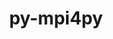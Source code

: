 ---
title: "py-mpi4py"
layout: cache
categories: [package, develop-2023-12-10]
meta: {"versions": ["3.1.5"], "compilers": ["apple-clang@=15.0.0", "cce@=15.0.1", "gcc@=11.1.0", "gcc@=11.3.0", "gcc@=11.4.0", "gcc@=9.4.0", "oneapi@=2023.2.0"], "oss": ["rhel8", "ubuntu20.04", "ubuntu22.04", "ventura"], "platforms": ["darwin", "linux"], "targets": ["aarch64", "neoverse_v1", "ppc64le", "x86_64_v3", "zen4"], "stacks": ["data-vis-sdk", "e4s", "e4s-cray-rhel", "e4s-neoverse_v1", "e4s-oneapi", "e4s-power", "e4s-rocm-external", "ml-darwin-aarch64-mps", "ml-linux-x86_64-cpu", "ml-linux-x86_64-cuda", "ml-linux-x86_64-rocm", "root"], "num_specs": 18, "num_specs_by_stack": {"root": 18, "ml-darwin-aarch64-mps": 1, "e4s-cray-rhel": 1, "e4s-neoverse_v1": 2, "e4s-power": 2, "data-vis-sdk": 2, "e4s": 3, "e4s-rocm-external": 1, "e4s-oneapi": 4, "ml-linux-x86_64-rocm": 1, "ml-linux-x86_64-cpu": 1, "ml-linux-x86_64-cuda": 1}}
spec_details: [{"hash": "ijjo6oye4ldpxrinx7eavch745tl5qz5", "compiler": "apple-clang@=15.0.0", "versions": ["3.1.5"], "os": "ventura", "platform": "darwin", "target": "aarch64", "variants": ["build_system=python_pip"], "stacks": ["root", "ml-darwin-aarch64-mps"], "size": "-", "tarball": "https://binaries.spack.io/develop-2023-12-10/build_cache/darwin-ventura-aarch64/apple-clang-15.0.0/py-mpi4py-3.1.5/darwin-ventura-aarch64-apple-clang-15.0.0-py-mpi4py-3.1.5-ijjo6oye4ldpxrinx7eavch745tl5qz5.spack"}, {"hash": "d4ykd4cppvkpksbzsnpfen5rhbdvga2p", "compiler": "cce@=15.0.1", "versions": ["3.1.5"], "os": "rhel8", "platform": "linux", "target": "zen4", "variants": ["build_system=python_pip"], "stacks": ["e4s-cray-rhel", "root"], "size": "-", "tarball": "https://binaries.spack.io/develop-2023-12-10/build_cache/linux-rhel8-zen4/cce-15.0.1/py-mpi4py-3.1.5/linux-rhel8-zen4-cce-15.0.1-py-mpi4py-3.1.5-d4ykd4cppvkpksbzsnpfen5rhbdvga2p.spack"}, {"hash": "p7lpk6guz6b2tbejfpl6ct35v4c2bvrq", "compiler": "gcc@=11.4.0", "versions": ["3.1.5"], "os": "ubuntu20.04", "platform": "linux", "target": "neoverse_v1", "variants": ["build_system=python_pip"], "stacks": ["root", "e4s-neoverse_v1"], "size": "-", "tarball": "https://binaries.spack.io/develop-2023-12-10/build_cache/linux-ubuntu20.04-neoverse_v1/gcc-11.4.0/py-mpi4py-3.1.5/linux-ubuntu20.04-neoverse_v1-gcc-11.4.0-py-mpi4py-3.1.5-p7lpk6guz6b2tbejfpl6ct35v4c2bvrq.spack"}, {"hash": "ucrsynli4qqwpwgvdvt4cy4m5nhs3eu7", "compiler": "gcc@=11.4.0", "versions": ["3.1.5"], "os": "ubuntu20.04", "platform": "linux", "target": "neoverse_v1", "variants": ["build_system=python_pip"], "stacks": ["root", "e4s-neoverse_v1"], "size": "-", "tarball": "https://binaries.spack.io/develop-2023-12-10/build_cache/linux-ubuntu20.04-neoverse_v1/gcc-11.4.0/py-mpi4py-3.1.5/linux-ubuntu20.04-neoverse_v1-gcc-11.4.0-py-mpi4py-3.1.5-ucrsynli4qqwpwgvdvt4cy4m5nhs3eu7.spack"}, {"hash": "tkieoidmz4f7jnuqdw77d5keo3wqh6dq", "compiler": "gcc@=9.4.0", "versions": ["3.1.5"], "os": "ubuntu20.04", "platform": "linux", "target": "ppc64le", "variants": ["build_system=python_pip"], "stacks": ["root", "e4s-power"], "size": "-", "tarball": "https://binaries.spack.io/develop-2023-12-10/build_cache/linux-ubuntu20.04-ppc64le/gcc-9.4.0/py-mpi4py-3.1.5/linux-ubuntu20.04-ppc64le-gcc-9.4.0-py-mpi4py-3.1.5-tkieoidmz4f7jnuqdw77d5keo3wqh6dq.spack"}, {"hash": "cbczuzec6zrdmhwrjrp7ybex6jrqbuxv", "compiler": "gcc@=11.1.0", "versions": ["3.1.5"], "os": "ubuntu20.04", "platform": "linux", "target": "x86_64_v3", "variants": ["build_system=python_pip"], "stacks": ["root", "data-vis-sdk"], "size": "-", "tarball": "https://binaries.spack.io/develop-2023-12-10/build_cache/linux-ubuntu20.04-x86_64_v3/gcc-11.1.0/py-mpi4py-3.1.5/linux-ubuntu20.04-x86_64_v3-gcc-11.1.0-py-mpi4py-3.1.5-cbczuzec6zrdmhwrjrp7ybex6jrqbuxv.spack"}, {"hash": "i3swsleped4kas3zpdg4ap4eo6qmskn5", "compiler": "gcc@=9.4.0", "versions": ["3.1.5"], "os": "ubuntu20.04", "platform": "linux", "target": "ppc64le", "variants": ["build_system=python_pip"], "stacks": ["root", "e4s-power"], "size": "-", "tarball": "https://binaries.spack.io/develop-2023-12-10/build_cache/linux-ubuntu20.04-ppc64le/gcc-9.4.0/py-mpi4py-3.1.5/linux-ubuntu20.04-ppc64le-gcc-9.4.0-py-mpi4py-3.1.5-i3swsleped4kas3zpdg4ap4eo6qmskn5.spack"}, {"hash": "fi3bsb6njq2blfy4navtxyurbcnkavqw", "compiler": "gcc@=11.1.0", "versions": ["3.1.5"], "os": "ubuntu20.04", "platform": "linux", "target": "x86_64_v3", "variants": ["build_system=python_pip"], "stacks": ["root", "data-vis-sdk"], "size": "-", "tarball": "https://binaries.spack.io/develop-2023-12-10/build_cache/linux-ubuntu20.04-x86_64_v3/gcc-11.1.0/py-mpi4py-3.1.5/linux-ubuntu20.04-x86_64_v3-gcc-11.1.0-py-mpi4py-3.1.5-fi3bsb6njq2blfy4navtxyurbcnkavqw.spack"}, {"hash": "xocwvlnylq4y3nvz5dgzk4wnpmtbvkq5", "compiler": "gcc@=11.4.0", "versions": ["3.1.5"], "os": "ubuntu20.04", "platform": "linux", "target": "x86_64_v3", "variants": ["build_system=python_pip"], "stacks": ["root", "e4s"], "size": "-", "tarball": "https://binaries.spack.io/develop-2023-12-10/build_cache/linux-ubuntu20.04-x86_64_v3/gcc-11.4.0/py-mpi4py-3.1.5/linux-ubuntu20.04-x86_64_v3-gcc-11.4.0-py-mpi4py-3.1.5-xocwvlnylq4y3nvz5dgzk4wnpmtbvkq5.spack"}, {"hash": "g7nz5bkrlq4hqgybfjuadksi2e62t3ld", "compiler": "gcc@=11.4.0", "versions": ["3.1.5"], "os": "ubuntu20.04", "platform": "linux", "target": "x86_64_v3", "variants": ["build_system=python_pip"], "stacks": ["e4s-rocm-external", "root", "e4s"], "size": "-", "tarball": "https://binaries.spack.io/develop-2023-12-10/build_cache/linux-ubuntu20.04-x86_64_v3/gcc-11.4.0/py-mpi4py-3.1.5/linux-ubuntu20.04-x86_64_v3-gcc-11.4.0-py-mpi4py-3.1.5-g7nz5bkrlq4hqgybfjuadksi2e62t3ld.spack"}, {"hash": "5dg6iivrzw7r7vclcfsidoouzb5twcau", "compiler": "gcc@=11.4.0", "versions": ["3.1.5"], "os": "ubuntu20.04", "platform": "linux", "target": "x86_64_v3", "variants": ["build_system=python_pip"], "stacks": ["root", "e4s"], "size": "-", "tarball": "https://binaries.spack.io/develop-2023-12-10/build_cache/linux-ubuntu20.04-x86_64_v3/gcc-11.4.0/py-mpi4py-3.1.5/linux-ubuntu20.04-x86_64_v3-gcc-11.4.0-py-mpi4py-3.1.5-5dg6iivrzw7r7vclcfsidoouzb5twcau.spack"}, {"hash": "qe4xcbke3pxi7f3fsniuu37b3zbt2e27", "compiler": "oneapi@=2023.2.0", "versions": ["3.1.5"], "os": "ubuntu20.04", "platform": "linux", "target": "x86_64_v3", "variants": ["build_system=python_pip"], "stacks": ["e4s-oneapi", "root"], "size": "-", "tarball": "https://binaries.spack.io/develop-2023-12-10/build_cache/linux-ubuntu20.04-x86_64_v3/oneapi-2023.2.0/py-mpi4py-3.1.5/linux-ubuntu20.04-x86_64_v3-oneapi-2023.2.0-py-mpi4py-3.1.5-qe4xcbke3pxi7f3fsniuu37b3zbt2e27.spack"}, {"hash": "5lfv5vhl6ue3hx23d6chbhbpaujeeckc", "compiler": "oneapi@=2023.2.0", "versions": ["3.1.5"], "os": "ubuntu20.04", "platform": "linux", "target": "x86_64_v3", "variants": ["build_system=python_pip"], "stacks": ["e4s-oneapi", "root"], "size": "-", "tarball": "https://binaries.spack.io/develop-2023-12-10/build_cache/linux-ubuntu20.04-x86_64_v3/oneapi-2023.2.0/py-mpi4py-3.1.5/linux-ubuntu20.04-x86_64_v3-oneapi-2023.2.0-py-mpi4py-3.1.5-5lfv5vhl6ue3hx23d6chbhbpaujeeckc.spack"}, {"hash": "nyt4qdgqvxtpacfkhzceukpdwhnu4myf", "compiler": "oneapi@=2023.2.0", "versions": ["3.1.5"], "os": "ubuntu20.04", "platform": "linux", "target": "x86_64_v3", "variants": ["build_system=python_pip"], "stacks": ["e4s-oneapi", "root"], "size": "-", "tarball": "https://binaries.spack.io/develop-2023-12-10/build_cache/linux-ubuntu20.04-x86_64_v3/oneapi-2023.2.0/py-mpi4py-3.1.5/linux-ubuntu20.04-x86_64_v3-oneapi-2023.2.0-py-mpi4py-3.1.5-nyt4qdgqvxtpacfkhzceukpdwhnu4myf.spack"}, {"hash": "wonbwhl2veibymggecimjd3wvonmqkoj", "compiler": "oneapi@=2023.2.0", "versions": ["3.1.5"], "os": "ubuntu20.04", "platform": "linux", "target": "x86_64_v3", "variants": ["build_system=python_pip"], "stacks": ["e4s-oneapi", "root"], "size": "-", "tarball": "https://binaries.spack.io/develop-2023-12-10/build_cache/linux-ubuntu20.04-x86_64_v3/oneapi-2023.2.0/py-mpi4py-3.1.5/linux-ubuntu20.04-x86_64_v3-oneapi-2023.2.0-py-mpi4py-3.1.5-wonbwhl2veibymggecimjd3wvonmqkoj.spack"}, {"hash": "lhzsetnqn5lsiyomit3f6om3t2nnt46q", "compiler": "gcc@=11.3.0", "versions": ["3.1.5"], "os": "ubuntu22.04", "platform": "linux", "target": "x86_64_v3", "variants": ["build_system=python_pip"], "stacks": ["ml-linux-x86_64-rocm", "root"], "size": "-", "tarball": "https://binaries.spack.io/develop-2023-12-10/build_cache/linux-ubuntu22.04-x86_64_v3/gcc-11.3.0/py-mpi4py-3.1.5/linux-ubuntu22.04-x86_64_v3-gcc-11.3.0-py-mpi4py-3.1.5-lhzsetnqn5lsiyomit3f6om3t2nnt46q.spack"}, {"hash": "wa7yynbk6x54vnodx66ujoipouqj2pmm", "compiler": "gcc@=11.3.0", "versions": ["3.1.5"], "os": "ubuntu22.04", "platform": "linux", "target": "x86_64_v3", "variants": ["build_system=python_pip"], "stacks": ["ml-linux-x86_64-cpu", "root"], "size": "-", "tarball": "https://binaries.spack.io/develop-2023-12-10/build_cache/linux-ubuntu22.04-x86_64_v3/gcc-11.3.0/py-mpi4py-3.1.5/linux-ubuntu22.04-x86_64_v3-gcc-11.3.0-py-mpi4py-3.1.5-wa7yynbk6x54vnodx66ujoipouqj2pmm.spack"}, {"hash": "g2zzizkw24bhcs6wg2t5laxgpyzfhvlo", "compiler": "gcc@=11.3.0", "versions": ["3.1.5"], "os": "ubuntu22.04", "platform": "linux", "target": "x86_64_v3", "variants": ["build_system=python_pip"], "stacks": ["ml-linux-x86_64-cuda", "root"], "size": "-", "tarball": "https://binaries.spack.io/develop-2023-12-10/build_cache/linux-ubuntu22.04-x86_64_v3/gcc-11.3.0/py-mpi4py-3.1.5/linux-ubuntu22.04-x86_64_v3-gcc-11.3.0-py-mpi4py-3.1.5-g2zzizkw24bhcs6wg2t5laxgpyzfhvlo.spack"}]
---